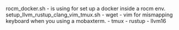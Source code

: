 rocm_docker.sh 
    - is using for set up a docker inside a rocm env.
setup_llvm_rustup_clang_vim_tmux.sh
    - wget
    - vim for mismapping keyboard when you using a mobaxterm.
    - tmux
    - rustup
    - llvm16
